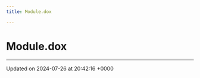 ```yaml
---
title: Module.dox

---
```


# Module.dox








-------------------------------

Updated on 2024-07-26 at 20:42:16 +0000

